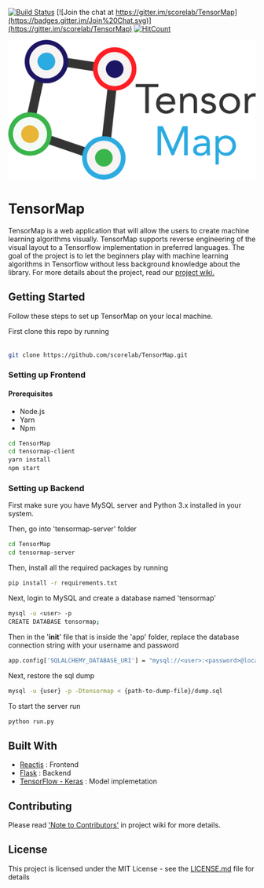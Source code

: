 [![Build Status](https://travis-ci.com/scorelab/TensorMap.svg?branch=master)](https://travis-ci.com/scorelab/TensorMap)  [![Join the chat at https://gitter.im/scorelab/TensorMap](https://badges.gitter.im/Join%20Chat.svg)](https://gitter.im/scorelab/TensorMap) 
[![HitCount](http://hits.dwyl.com/scorelab/TensorMap.svg)](http://hits.dwyl.com/scorelab/TensorMap)

![picture](docs/tm.png)

# TensorMap

TensorMap is a web application that will allow the users to create machine learning algorithms visually. TensorMap supports reverse engineering of the visual layout to a Tensorflow implementation in preferred languages. The goal of the project is to let the beginners play with machine learning algorithms in Tensorflow without less background knowledge about the library. For more details about the project, read our [project wiki.](https://github.com/scorelab/TensorMap/wiki)

## Getting Started
Follow these steps to set up TensorMap on your local machine.

First clone this repo by running
```bash

git clone https://github.com/scorelab/TensorMap.git
```````````````````````````

### Setting up Frontend

#### Prerequisites
* Node.js
* Yarn
* Npm

```bash
cd TensorMap
cd tensormap-client
yarn install
npm start
```

### Setting up Backend

First make sure you have MySQL server and Python 3.x installed in your system.

Then, go into 'tensormap-server' folder

```bash
cd TensorMap
cd tensormap-server
```

Then, install all the required packages by running

```bash
pip install -r requirements.txt
```

Next, login to MySQL and create a database named 'tensormap'

```bash
mysql -u <user> -p
CREATE DATABASE tensormap;
```

Then in the '__init__' file that is inside the 'app' folder, replace the database connection string with your username and password

```bash
app.config['SQLALCHEMY_DATABASE_URI'] = "mysql://<user>:<password>@localhost/tensormap"
```

Next, restore the sql dump
```bash
mysql -u {user} -p -Dtensormap < {path-to-dump-file}/dump.sql
```

To start the server run

```bash
python run.py
```

## Built With

* [Reactjs](https://reactjs.org/docs/getting-started.html) : Frontend  
* [Flask](http://flask.pocoo.org/) : Backend
* [TensorFlow - Keras](https://www.tensorflow.org/) : Model implemetation

## Contributing

Please read ['Note to Contributors'](https://github.com/scorelab/TensorMap/wiki/Note-to-Contributors) in project wiki for more details.

## License

This project is licensed under the MIT License - see the [LICENSE.md](https://github.com/scorelab/TensorMap/blob/master/LICENSE) file for details
